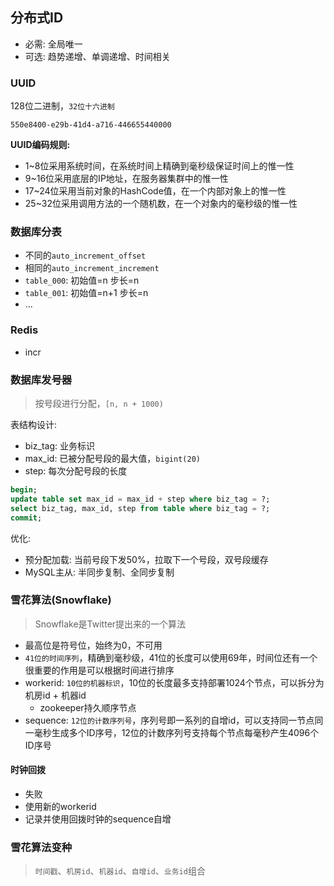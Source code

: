 ## 分布式ID

* 必需: 全局唯一
* 可选: 趋势递增、单调递增、时间相关

### UUID

128位二进制，`32位十六进制`

`550e8400-e29b-41d4-a716-446655440000`

**UUID编码规则:**

* 1~8位采用系统时间，在系统时间上精确到毫秒级保证时间上的惟一性
* 9~16位采用底层的IP地址，在服务器集群中的惟一性
* 17~24位采用当前对象的HashCode值，在一个内部对象上的惟一性
* 25~32位采用调用方法的一个随机数，在一个对象内的毫秒级的惟一性

### 数据库分表

* 不同的`auto_increment_offset`
* 相同的`auto_increment_increment`
* `table_000`: 初始值=n 步长=n
* `table_001`: 初始值=n+1 步长=n
* ...

### Redis

* incr

### 数据库发号器

> 按号段进行分配，`[n, n + 1000)`

表结构设计:

* biz_tag: 业务标识
* max_id: 已被分配号段的最大值，`bigint(20)`
* step: 每次分配号段的长度

```sql
begin;
update table set max_id = max_id + step where biz_tag = ?;
select biz_tag, max_id, step from table where biz_tag = ?;
commit;
```

优化:

* 预分配加载: 当前号段下发50%，拉取下一个号段，双号段缓存
* MySQL主从: 半同步复制、全同步复制

### 雪花算法(Snowflake)

> Snowflake是Twitter提出来的一个算法

* 最高位是符号位，始终为0，不可用
* `41位的时间序列`，精确到毫秒级，41位的长度可以使用69年，时间位还有一个很重要的作用是可以根据时间进行排序
* workerid: `10位的机器标识`，10位的长度最多支持部署1024个节点，可以拆分为机房id + 机器id
    * zookeeper持久顺序节点
* sequence: `12位的计数序列号`，序列号即一系列的自增id，可以支持同一节点同一毫秒生成多个ID序号，12位的计数序列号支持每个节点每毫秒产生4096个ID序号

#### 时钟回拨

* 失败
* 使用新的workerid
* 记录并使用回拨时钟的sequence自增

### 雪花算法变种

> `时间戳`、`机房id`、`机器id`、`自增id`、`业务id`组合
